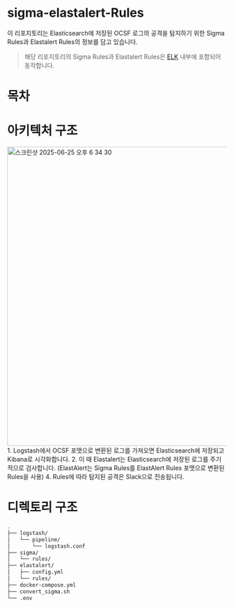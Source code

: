 # sigma-elastalert-Rules
이 리포지토리는 Elasticsearch에 저장된 OCSF 로그의 공격을 탐지하기 위한 Sigma Rules과 Elastalert Rules의 정보를 담고 있습니다.
> 해당 리포지토리의 Sigma Rules과 Elastalert Rules은 [ELK](https://github.com/OCSF-Logrrr/ELK) 내부에 포함되어 동작합니다.

# 목차

# 아키텍처 구조
<img width="685" alt="스크린샷 2025-06-25 오후 6 34 30" src="https://github.com/user-attachments/assets/ef11e66b-1511-4b12-acb6-eb373c40215a" />
1. Logstash에서 OCSF 포맷으로 변환된 로그를 가져오면 Elasticsearch에 저장되고 Kibana로 시각화합니다.
2. 이 때 Elastalert는 Elasticsearch에 저장된 로그를 주기적으로 검사합니다. (ElastAlert는 Sigma Rules를 ElastAlert Rules 포맷으로 변환된 Rules을 사용)
4. Rules에 따라 탐지된 공격은 Slack으로 전송됩니다.

# 디렉토리 구조
```bash
.
├── logstash/
│   └── pipeline/
│       └── logstash.conf
├── sigma/
│	└── rules/
├── elastalert/
│	├── config.yml
│	└── rules/
├── docker-compose.yml
├── convert_sigma.sh
└── .env
```
